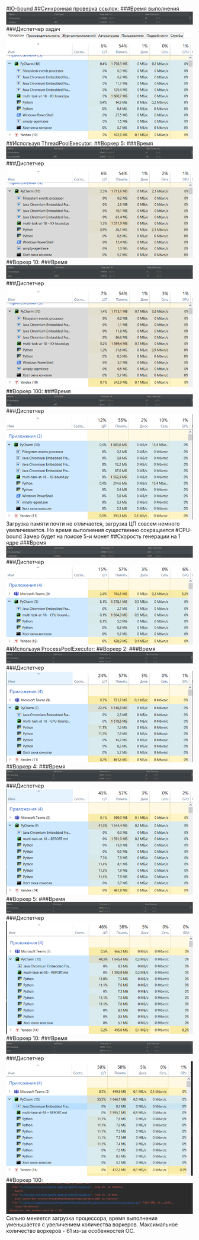 #IO-bound 
##Синхронная проверка ссылок:
###Время выполнения
![img.png](Screens/io_time1.png)
###Диспетчер задач
![img.png](Screens/io_tm1.png)
##Используя ThreadPoolExecutor:
##Воркер 5:
###Время
![img.png](Screens/io_time2.png)
###Диспетчер
![img.png](Screens/io_tm2.png)
##Воркер 10:
###Время
![img.png](Screens/io_time3.png)
###Диспетчер
![img.png](Screens/io_tm3.png)
##Воркер 100:
###Время 
![img.png](Screens/io_time4.png)
###Диспетчер
![img.png](Screens/io_tm4.png)
Загрузка памяти почти не отличается, загрузка ЦП совсем немного увеличивается. Но время выполнения существенно сокращается
#CPU-bound
Замер будет на поиске 5-и монет
##Скорость генерации на 1 ядре
###Время
![img.png](Screens/cpu_time1.png)
###Диспетчер
![img.png](Screens/cpu_tm1.png)
##Используя ProcessPoolExecutor:
##Воркер 2:
###Время
![img.png](Screens/cpu_time2.png)
###Диспетчер
![img.png](Screens/cpu_tm2.png)
##Воркер 4:
###Время
![img.png](Screens/cpu_time3.png)
###Диспетчер
![img.png](Screens/cpu_tm3.png)
##Воркер 5:
###Время
![img.png](Screens/cpu_time4.png)
###Диспетчер
![img.png](Screens/cpu_tm4.png)
##Воркер 10:
###Время
![img.png](Screens/cpu_time5.png)
###Диспетчер
![img.png](Screens/cpu_tm5.png)
##Воркер 100:
![img.png](Screens/cpu_time6.png)
Сильно меняется загрузка процессора, время выполнения уменьшается с увеличением количества воркеров. Максимальное количество воркеров - 61 из-за особенностей ОС. 